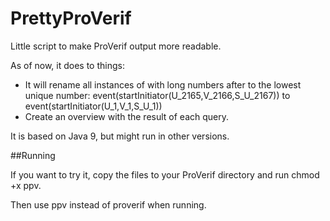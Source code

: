 # PrettyProVerif
Little script to make ProVerif output more readable.

As of now, it does to things:
- It will rename all instances of with long numbers after to the lowest unique number:
event(startInitiator(U_2165,V_2166,S_U_2167)) to event(startInitiator(U_1,V_1,S_U_1))
- Create an overview with the result of each query.

It is based on Java 9, but might run in other versions.

##Running

If you want to try it, copy the files to your ProVerif directory and run chmod +x ppv.

Then use ppv instead of proverif when running.
